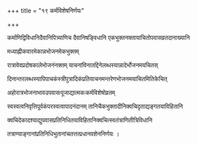 +++
title = "१९ कर्मविशेषनिर्णयः"

+++

कर्माणिद्विविधानिदैवानिपित्र्याणिच दैवानिषङ्विधानि एकभुक्तनक्तायाचितोपवासव्रतदानाख्यानि

मध्याह्नीकवारमेकान्नभोजनमेकभुक्तम्

रात्रावेवप्रदोषकालेभोजनंनक्तम् याचनांविनातद्दिनेलब्धस्यान्नादेर्भोजनमयचितस्

दिनान्तरलब्धस्यापिपाचकंस्त्रीपुत्रादिकंप्रतियाचनमन्तरेणभोजनमयाचितमितिकेचित्

अहोरात्रभोजनाभावउपवासःपूजाद्यात्मकःकर्मविशेषोव्रतम्

स्वस्वत्वनिवृत्तिपूर्वकंपरस्वत्वापादनंदानम् तानिचैकभुक्तादीनिक्वचिदृताद्यङ्गतयाविहितानि

क्वचिदेकादश्याद्युपवासप्रतिनिधितयाविहितानिक्वचित्स्वतंत्राणितीत्रिविधानि

तत्राण्याङ्गानांप्रतिनिधिभुतानांचतत्तत्प्रधानवशेननिर्णयः ।
